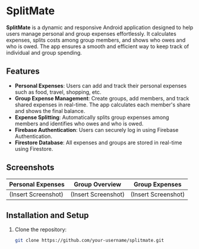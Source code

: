 # SplitMate

**SplitMate** is a dynamic and responsive Android application designed to help users manage personal and group expenses effortlessly. It calculates expenses, splits costs among group members, and shows who owes and who is owed. The app ensures a smooth and efficient way to keep track of individual and group spending.

## Features

- **Personal Expenses**: Users can add and track their personal expenses such as food, travel, shopping, etc.
- **Group Expense Management**: Create groups, add members, and track shared expenses in real-time. The app calculates each member's share and shows the final balance.
- **Expense Splitting**: Automatically splits group expenses among members and identifies who owes and who is owed.
- **Firebase Authentication**: Users can securely log in using Firebase Authentication.
- **Firestore Database**: All expenses and groups are stored in real-time using Firestore.

## Screenshots

| Personal Expenses | Group Overview | Group Expenses |
|-------------------|----------------|----------------|
| (Insert Screenshot) | (Insert Screenshot) | (Insert Screenshot) |

## Installation and Setup

1. Clone the repository:

   ```bash
   git clone https://github.com/your-username/splitmate.git
